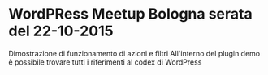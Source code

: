 # WordPRess Meetup Bologna serata del 22-10-2015

Dimostrazione di funzionamento di azioni e filtri
All'interno del plugin demo è possibile trovare tutti i riferimenti al codex di WordPress